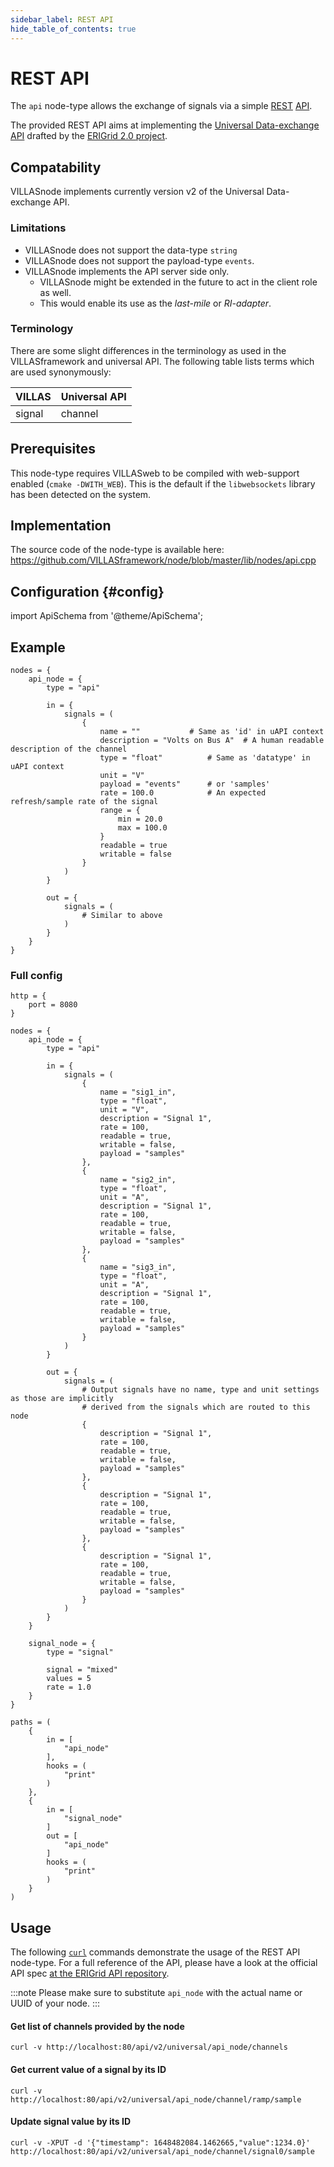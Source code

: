 ```yaml
---
sidebar_label: REST API
hide_table_of_contents: true
---
```


# REST API

The `api` node-type allows the exchange of signals via a simple [REST](https://en.wikipedia.org/wiki/Representational_state_transfer) [API](https://en.wikipedia.org/wiki/Web_API).

The provided REST API aims at implementing the [Universal Data-exchange API](https://erigrid2.github.io/JRA-3.1-api/universal-api.html) drafted by the [ERIGrid 2.0 project](https://erigrid2.eu).

## Compatability

VILLASnode implements currently version v2 of the Universal Data-exchange API.

### Limitations

- VILLASnode does not support the data-type `string`
- VILLASnode does not support the payload-type `events`.
- VILLASnode implements the API server side only.
	- VILLASnode might be extended in the future to act in the client role as well.
	- This would enable its use as the _last-mile_ or _RI-adapter_.

### Terminology

There are some slight differences in the terminology as used in the VILLASframework and universal API.
The following table lists terms which are used synonymously:

| VILLAS | Universal API |
|:--     |:--            |
| signal | channel       |

## Prerequisites

This node-type requires VILLASweb to be compiled with web-support enabled (`cmake -DWITH_WEB`).
This is the default if the `libwebsockets` library has been detected on the system.

## Implementation

The source code of the node-type is available here:
https://github.com/VILLASframework/node/blob/master/lib/nodes/api.cpp

## Configuration {#config}

import ApiSchema from '@theme/ApiSchema';

<ApiSchema id="node" example pointer="#/components/schemas/api" />

## Example

``` url="external/node/etc/examples/nodes/api.conf" title="node/etc/examples/nodes/api.conf"
nodes = {
	api_node = {
		type = "api"

		in = {
			signals = (
				{
					name = "" 			# Same as 'id' in uAPI context
					description = "Volts on Bus A"	# A human readable description of the channel
					type = "float"			# Same as 'datatype' in uAPI context
					unit = "V"
					payload = "events" 		# or 'samples'
					rate = 100.0			# An expected refresh/sample rate of the signal
					range = {
						min = 20.0
						max = 100.0
					}
					readable = true
					writable = false
				}
			)
		}

		out = {
			signals = (
				# Similar to above
			)
		}
	}
}
```

### Full config

``` url="external/node/etc/examples/api.conf" title="node/etc/examples/api.conf"
http = {
	port = 8080
}

nodes = {
	api_node = {
		type = "api"

		in = {
			signals = (
				{
					name = "sig1_in",
					type = "float",
					unit = "V",
					description = "Signal 1",
					rate = 100,
					readable = true,
					writable = false,
					payload = "samples"
				},
				{
					name = "sig2_in",
					type = "float",
					unit = "A",
					description = "Signal 1",
					rate = 100,
					readable = true,
					writable = false,
					payload = "samples"
				},
				{
					name = "sig3_in",
					type = "float",
					unit = "A",
					description = "Signal 1",
					rate = 100,
					readable = true,
					writable = false,
					payload = "samples"
				}
			)
		}

		out = {
			signals = (
				# Output signals have no name, type and unit settings as those are implicitly
				# derived from the signals which are routed to this node
				{
					description = "Signal 1",
					rate = 100,
					readable = true,
					writable = false,
					payload = "samples"
				},
				{
					description = "Signal 1",
					rate = 100,
					readable = true,
					writable = false,
					payload = "samples"
				},
				{
					description = "Signal 1",
					rate = 100,
					readable = true,
					writable = false,
					payload = "samples"
				}
			)
		}
	}

	signal_node = {
		type = "signal"

		signal = "mixed"
		values = 5
		rate = 1.0
	}
}

paths = (
	{
		in = [
			"api_node"
		],
		hooks = (
			"print"
		)
	},
	{
		in = [
			"signal_node"
		]
		out = [
			"api_node"
		]
		hooks = (
			"print"
		)
	}
)
```

## Usage

The following [`curl`](https://curl.se/) commands demonstrate the usage of the REST API node-type.
For a full reference of the API, please have a look at the official API spec [at the ERIGrid API repository](https://erigrid2.github.io/JRA-3.1-api/universal-api.html).

:::note
Please make sure to substitute `api_node` with the actual name or UUID of your node.
:::

#### Get list of channels provided by the node

```shell
curl -v http://localhost:80/api/v2/universal/api_node/channels
```

#### Get current value of a signal by its ID

```shell
curl -v http://localhost:80/api/v2/universal/api_node/channel/ramp/sample
```

#### Update signal value by its ID

```shell
curl -v -XPUT -d '{"timestamp": 1648482084.1462665,"value":1234.0}' http://localhost:80/api/v2/universal/api_node/channel/signal0/sample
```
